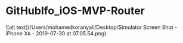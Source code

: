 # GitHubIfo_iOS-MVP-Router


![alt text](/Users/mohamedkoranyali/Desktop/Simulator Screen Shot - iPhone Xʀ - 2019-07-30 at 07.05.54.png)
